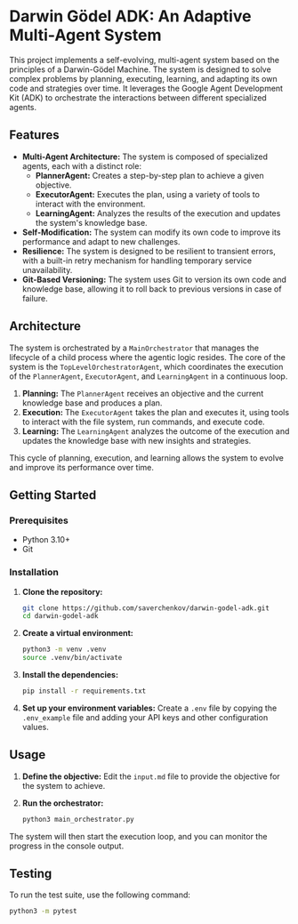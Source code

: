 # Darwin Gödel ADK: An Adaptive Multi-Agent System

This project implements a self-evolving, multi-agent system based on the principles of a Darwin-Gödel Machine. The system is designed to solve complex problems by planning, executing, learning, and adapting its own code and strategies over time. It leverages the Google Agent Development Kit (ADK) to orchestrate the interactions between different specialized agents.

## Features

*   **Multi-Agent Architecture:** The system is composed of specialized agents, each with a distinct role:
    *   **PlannerAgent:** Creates a step-by-step plan to achieve a given objective.
    *   **ExecutorAgent:** Executes the plan, using a variety of tools to interact with the environment.
    *   **LearningAgent:** Analyzes the results of the execution and updates the system's knowledge base.
*   **Self-Modification:** The system can modify its own code to improve its performance and adapt to new challenges.
*   **Resilience:** The system is designed to be resilient to transient errors, with a built-in retry mechanism for handling temporary service unavailability.
*   **Git-Based Versioning:** The system uses Git to version its own code and knowledge base, allowing it to roll back to previous versions in case of failure.

## Architecture

The system is orchestrated by a `MainOrchestrator` that manages the lifecycle of a child process where the agentic logic resides. The core of the system is the `TopLevelOrchestratorAgent`, which coordinates the execution of the `PlannerAgent`, `ExecutorAgent`, and `LearningAgent` in a continuous loop.

1.  **Planning:** The `PlannerAgent` receives an objective and the current knowledge base and produces a plan.
2.  **Execution:** The `ExecutorAgent` takes the plan and executes it, using tools to interact with the file system, run commands, and execute code.
3.  **Learning:** The `LearningAgent` analyzes the outcome of the execution and updates the knowledge base with new insights and strategies.

This cycle of planning, execution, and learning allows the system to evolve and improve its performance over time.

## Getting Started

### Prerequisites

*   Python 3.10+
*   Git

### Installation

1.  **Clone the repository:**
    ```bash
    git clone https://github.com/saverchenkov/darwin-godel-adk.git
    cd darwin-godel-adk
    ```

2.  **Create a virtual environment:**
    ```bash
    python3 -m venv .venv
    source .venv/bin/activate
    ```

3.  **Install the dependencies:**
    ```bash
    pip install -r requirements.txt
    ```

4.  **Set up your environment variables:**
    Create a `.env` file by copying the `.env_example` file and adding your API keys and other configuration values.

## Usage

1.  **Define the objective:**
    Edit the `input.md` file to provide the objective for the system to achieve.

2.  **Run the orchestrator:**
    ```bash
    python3 main_orchestrator.py
    ```

The system will then start the execution loop, and you can monitor the progress in the console output.

## Testing

To run the test suite, use the following command:

```bash
python3 -m pytest